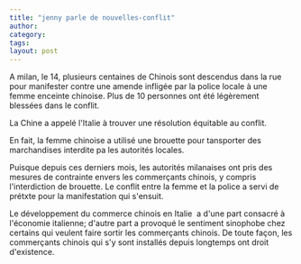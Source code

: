 ```yaml
---
title: "jenny parle de nouvelles-conflit"
author:
category: 
tags: 
layout: post
---
```

A milan, le 14, plusieurs centaines de Chinois sont descendus dans la rue pour manifester contre une amende infligée par la police locale à une femme enceinte chinoise. Plus de 10 personnes ont été légèrement blessées dans le conflit.

La Chine a appelé l'Italie à trouver une résolution équitable au conflit.

En fait, la femme chinoise a utilisé une brouette pour tansporter des marchandises interdite pa les autorités locales.

Puisque depuis ces derniers mois, les autorités milanaises ont pris des mesures de contrainte envers les commerçants chinois, y compris l'interdiction de brouette. Le conflit entre la femme et la police a servi de prétxte pour la manifestation qui s'ensuit.

Le développement du commerce chinois en Italie  a d'une part consacré à l'économie italienne; d'autre part a provoqué le sentiment sinophobe chez certains qui veulent faire sortir les commerçants chinois. De toute façon, les commerçants chinois qui s'y sont installés depuis longtemps ont droit d'existence. 

